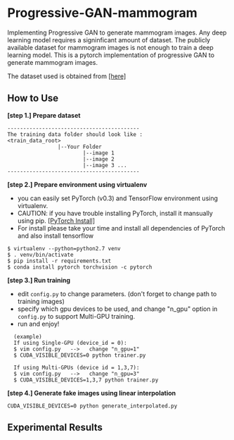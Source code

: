 # Progressive-GAN-mammogram
Implementing Progressive GAN to generate mammogram images. Any deep learning model requires a signinficant amount of dataset. The publicly available dataset for mammogram images is not enough to train a deep learning model. This is a pytorch implementation of progressive GAN to generate mammogram images.

The dataset used is obtained from [[here]](https://wiki.cancerimagingarchive.net/display/Public/CBIS-DDSM)

## How to Use
__[step 1.] Prepare dataset__
~~~
------------------------------------------
The training data folder should look like : 
<train_data_root>
                |--Your Folder
                        |--image 1
                        |--image 2
                        |--image 3 ...
------------------------------------------
~~~
__[step 2.] Prepare environment using virtualenv__   
  + you can easily set PyTorch (v0.3) and TensorFlow environment using virtualenv.
  + CAUTION: if you have trouble installing PyTorch, install it mansually using pip. [[PyTorch Install]](http://pytorch.org/)
  + For install please take your time and install all dependencies of PyTorch and also install tensorflow
  
  ~~~
  $ virtualenv --python=python2.7 venv
  $ . venv/bin/activate
  $ pip install -r requirements.txt
  $ conda install pytorch torchvision -c pytorch
  ~~~

__[step 3.] Run training__      
+ edit `config.py` to change parameters. (don't forget to change path to training images)
+ specify which gpu devices to be used, and change "n_gpu" option in `config.py` to support Multi-GPU training.
+ run and enjoy!  

~~~~
  (example)
  If using Single-GPU (device_id = 0):
  $ vim config.py   -->   change "n_gpu=1"
  $ CUDA_VISIBLE_DEVICES=0 python trainer.py
  
  If using Multi-GPUs (device id = 1,3,7):
  $ vim config.py   -->   change "n_gpu=3"
  $ CUDA_VISIBLE_DEVICES=1,3,7 python trainer.py
~~~~

__[step 4.] Generate fake images using linear interpolation__   
~~~
CUDA_VISIBLE_DEVICES=0 python generate_interpolated.py
~~~

## Experimental Results




  
 
